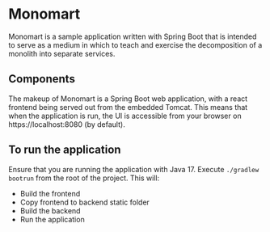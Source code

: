 # Monomart

Monomart is a sample application written with Spring Boot that is intended to serve as a medium in which to teach and exercise the decomposition of a monolith into separate services.   

## Components

The makeup of Monomart is a Spring Boot web application, with a react frontend being served out from the embedded Tomcat.  This means that when the application is run, the UI is accessible from your browser on https://localhost:8080 (by default).

## To run the application

Ensure that you are running the application with Java 17.  Execute `./gradlew bootrun` from the root of the project.  This will:
* Build the frontend
* Copy frontend to backend static folder
* Build the backend
* Run the application

